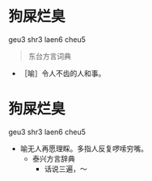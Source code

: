 # 狗屎烂臭
geu3 shr3 laen6 cheu5
> 东台方言词典
- ［喻］令人不齿的人和事。

# 狗屎烂臭
geu3 shr3 laen6 cheu5
+ 喻无人再愿理睬。多指人反复啰嗦穷嘴。
  * 泰兴方言辞典
    - 话说三遍，～
